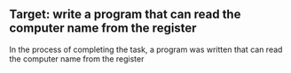 ## Target: write a program that can read the computer name from the register
In the process of completing the task, a program was written that can read the computer name from the register
